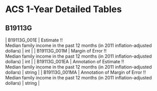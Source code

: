 # ACS 1-Year Detailed Tables

## B19113G

| B19113G_001E | Estimate !!<br>Median family income in the past 12 months (in 2011 inflation-adjusted dollars) | int |
| B19113G_001M | Margin of Error !!<br>Median family income in the past 12 months (in 2011 inflation-adjusted dollars) | int |
| B19113G_001EA | Annotation of Estimate !!<br>Median family income in the past 12 months (in 2011 inflation-adjusted dollars) | string |
| B19113G_001MA | Annotation of Margin of Error !!<br>Median family income in the past 12 months (in 2011 inflation-adjusted dollars) | string |

